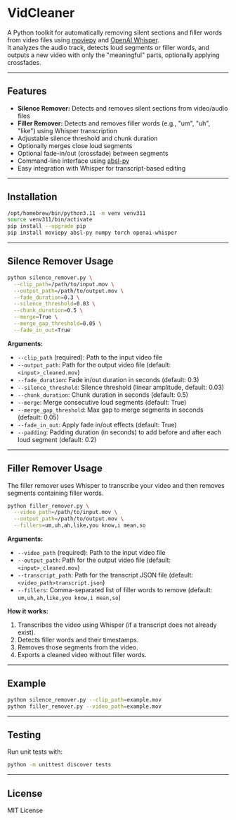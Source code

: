 # VidCleaner

A Python toolkit for automatically removing silent sections and filler words from video files using [moviepy](https://zulko.github.io/moviepy/) and [OpenAI Whisper](https://github.com/openai/whisper).  
It analyzes the audio track, detects loud segments or filler words, and outputs a new video with only the "meaningful" parts, optionally applying crossfades.

---

## Features

- **Silence Remover:** Detects and removes silent sections from video/audio files
- **Filler Remover:** Detects and removes filler words (e.g., "um", "uh", "like") using Whisper transcription
- Adjustable silence threshold and chunk duration
- Optionally merges close loud segments
- Optional fade-in/out (crossfade) between segments
- Command-line interface using [absl-py](https://github.com/abseil/abseil-py)
- Easy integration with Whisper for transcript-based editing

---

## Installation

```bash
/opt/homebrew/bin/python3.11 -m venv venv311
source venv311/bin/activate
pip install --upgrade pip
pip install moviepy absl-py numpy torch openai-whisper
```

---

## Silence Remover Usage

```bash
python silence_remover.py \
  --clip_path=/path/to/input.mov \
  --output_path=/path/to/output.mov \
  --fade_duration=0.3 \
  --silence_threshold=0.03 \
  --chunk_duration=0.5 \
  --merge=True \
  --merge_gap_threshold=0.05 \
  --fade_in_out=True
```

**Arguments:**

- `--clip_path` (required): Path to the input video file
- `--output_path`: Path for the output video file (default: `<input>_cleaned.mov`)
- `--fade_duration`: Fade in/out duration in seconds (default: 0.3)
- `--silence_threshold`: Silence threshold (linear amplitude, default: 0.03)
- `--chunk_duration`: Chunk duration in seconds (default: 0.5)
- `--merge`: Merge consecutive loud segments (default: True)
- `--merge_gap_threshold`: Max gap to merge segments in seconds (default: 0.05)
- `--fade_in_out`: Apply fade in/out effects (default: True)
- `--padding`: Padding duration (in seconds) to add before and after each loud segment (default: 0.2)

---

## Filler Remover Usage

The filler remover uses Whisper to transcribe your video and then removes segments containing filler words.

```bash
python filler_remover.py \
  --video_path=/path/to/input.mov \
  --output_path=/path/to/output.mov \
  --fillers=um,uh,ah,like,you know,i mean,so
```

**Arguments:**

- `--video_path` (required): Path to the input video file
- `--output_path`: Path for the output video file (default: `<input>_cleaned.mov`)
- `--transcript_path`: Path for the transcript JSON file (default: `<video_path>transcript.json`)
- `--fillers`: Comma-separated list of filler words to remove (default: `um,uh,ah,like,you know,i mean,so`)

**How it works:**
1. Transcribes the video using Whisper (if a transcript does not already exist).
2. Detects filler words and their timestamps.
3. Removes those segments from the video.
4. Exports a cleaned video without filler words.

---

## Example

```bash
python silence_remover.py --clip_path=example.mov
python filler_remover.py --video_path=example.mov
```

---

## Testing

Run unit tests with:

```bash
python -m unittest discover tests
```

---

## License

MIT License
